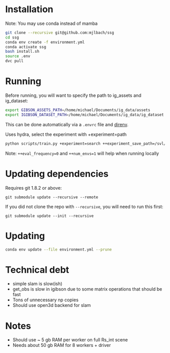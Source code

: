# Installation 

Note: You may use conda instead of mamba

```bash
git clone --recursive git@github.com:mjlbach/ssg
cd ssg
conda env create -f environment.yml
conda activate ssg
bash install.sh
source .env
dvc pull
```

# Running

Before running, you will want to specify the path to ig_assets and ig_dataset:

```bash
export GIBSON_ASSETS_PATH=/home/michael/Documents/ig_data/assets
export IGIBSON_DATASET_PATH=/home/michael/Documents/ig_data/ig_dataset
```

This can be done automatically via a `.envrc` file and [direnv](https://direnv.net/).

Uses hydra, select the experiment with +experiment=path

```bash
python scripts/train.py +experiment=search ++experiment_save_path=/svl/u/mjlbach/ray_results ++experiment_name=search_test
```

Note: `++eval_frequency=0` and `++num_envs=1` will help when running locally

# Updating dependencies

Requires git 1.8.2 or above:

```
git submodule update --recursive --remote
```

If you did not clone the repo with `--recursive`, you will need to run this first:
```
git submodule update --init --recursive
```

# Updating

```bash
conda env update --file environment.yml --prune
```

# Technical debt

* simple slam is slow(ish)
* get_obs is slow in igibson due to some matrix operations that should be fast
* Tons of unnecessary np copies
* Should use open3d backend for slam

# Notes
* Should use ~ 5 gb RAM per worker on full Rs_int scene
* Needs about 50 gb RAM for 8 workers + driver
